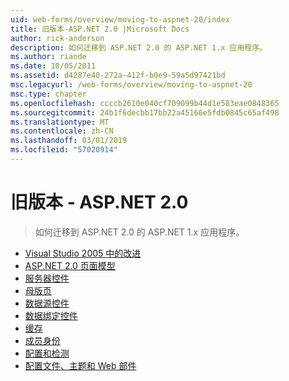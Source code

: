 ```yaml
---
uid: web-forms/overview/moving-to-aspnet-20/index
title: 旧版本-ASP.NET 2.0 |Microsoft Docs
author: rick-anderson
description: 如何迁移到 ASP.NET 2.0 的 ASP.NET 1.x 应用程序。
ms.author: riande
ms.date: 10/05/2011
ms.assetid: d4287e40-272a-412f-b0e9-59a5d97421bd
msc.legacyurl: /web-forms/overview/moving-to-aspnet-20
msc.type: chapter
ms.openlocfilehash: ccccb2610e040cf709099b44d1e583eae0848365
ms.sourcegitcommit: 24b1f6decbb17bb22a45166e5fdb0845c65af498
ms.translationtype: MT
ms.contentlocale: zh-CN
ms.lasthandoff: 03/01/2019
ms.locfileid: "57020914"
---
```

<a name="older-versions---aspnet-20"></a>旧版本 - ASP.NET 2.0
====================
> 如何迁移到 ASP.NET 2.0 的 ASP.NET 1.x 应用程序。


- [Visual Studio 2005 中的改进](improvements-in-visual-studio-2005.md)
- [ASP.NET 2.0 页面模型](the-asp-net-2-0-page-model.md)
- [服务器控件](server-controls.md)
- [母版页](master-pages.md)
- [数据源控件](data-source-controls.md)
- [数据绑定控件](data-bound-controls.md)
- [缓存](caching.md)
- [成员身份](membership.md)
- [配置和检测](configuration-and-instrumentation.md)
- [配置文件、主题和 Web 部件](profiles-themes-and-web-parts.md)
